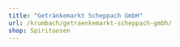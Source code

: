 ```yaml
---
title: "Getränkemarkt Scheppach GmbH"
url: /krumbach/getraenkemarkt-scheppach-gmbh/
shop: Spirituosen
---
```

